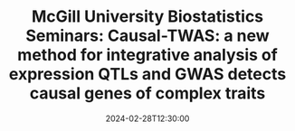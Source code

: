 ---
# Documentation: https://wowchemy.com/docs/managing-content/
type: webinar
title: "McGill University Biostatistics Seminars: Causal-TWAS: a new method for integrative analysis of expression QTLs and GWAS detects causal genes of complex traits"
url_freeregister: https://www.mcgill.ca/epi-biostat-occh/channels/event/causal-twas-new-method-integrative-analysis-expression-qtls-and-gwas-detects-causal-genes-complex-354320
date: 2024-02-28T12:30:00
date_end: 2024-02-28T13:30:00
all_day: false
speaker: "Xin He"
---